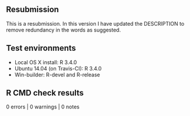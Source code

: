 ## Resubmission

This is a resubmission. In this version I have updated the DESCRIPTION to remove redundancy in the words as suggested.


## Test environments

* Local OS X install: R 3.4.0
* Ubuntu 14.04 (on Travis-CI): R 3.4.0
* Win-builder: R-devel and R-release

## R CMD check results

0 errors | 0 warnings | 0 notes
